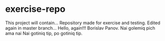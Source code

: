 # exercise-repo

This project will contain...
Repository made for exercise and testing.
Edited again in master branch...
Hello, again!!!
Borislav Panov.
Nai golemiq pich ama nai
Nai gotiniq tip, po gotiniq tip.



